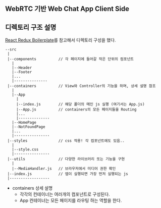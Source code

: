 ## WebRTC 기반 Web Chat App Client Side

## 디렉토리 구조 설명

[React Redux Boilerplate](https://github.com/flexdinesh/react-redux-boilerplate)를 참고해서 디렉토리 구성을 했다.

```
--src
 |
 |--components 			// 각 페이지에 들어갈 작은 단위의 컴포넌트
   |
   |--Header
   |--Footer
   |...
   |---------------
 |--containers 			// View와 Controller의 기능을 하며, 상세 설명 참조
   |
   |--App
     |
     |--index.js 		// 해당 폴더의 메인 js 실행 (여기서는 App.js)
     |--App.js 			// containers의 모든 페이지들을 Routing 
     |...
     |--------------
   |--HomePage
   |--NotFoundPage
   |...
   |----------------
 |--styles				// css 적용! 각 컴포넌트에도 있음..
   |
   |--style.css 		
   |----------------
 |--utils 				// 다양한 라이브러리 또는 기능을 구현
   |
   |--MediaHandler.js 	// 브라우저에서 미디어 권한 확인
 |--index.js 			// 앱이 실행되면 가장 먼저 실행되는 js
 |------------------

```

- containers 상세 설명
	- 각각의 컨테이너는 여러개의 컴포넌트로 구성된다.
	- App 컨테이너는 모든 페이지를 라우팅 하는 역할을 한다. 